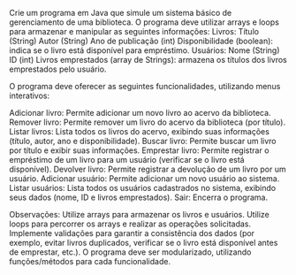 Crie um programa em Java que simule um sistema básico de gerenciamento de uma biblioteca. O programa deve utilizar arrays e loops para armazenar e manipular as seguintes informações:
Livros:
Título (String)
Autor (String)
Ano de publicação (int)
Disponibilidade (boolean): indica se o livro está disponível para empréstimo.
Usuários:
Nome (String)
ID (int)
Livros emprestados (array de Strings): armazena os títulos dos livros emprestados pelo usuário.

O programa deve oferecer as seguintes funcionalidades, utilizando menus interativos:

Adicionar livro: Permite adicionar um novo livro ao acervo da biblioteca.
Remover livro: Permite remover um livro do acervo da biblioteca (por título).
Listar livros: Lista todos os livros do acervo, exibindo suas informações (título, autor, ano e disponibilidade).
Buscar livro: Permite buscar um livro por título e exibir suas informações.
Emprestar livro: Permite registrar o empréstimo de um livro para um usuário (verificar se o livro está disponível).
Devolver livro: Permite registrar a devolução de um livro por um usuário.
Adicionar usuário: Permite adicionar um novo usuário ao sistema.
Listar usuários: Lista todos os usuários cadastrados no sistema, exibindo seus dados (nome, ID e livros emprestados).
Sair: Encerra o programa.

Observações: 
Utilize arrays para armazenar os livros e usuários.
Utilize loops para percorrer os arrays e realizar as operações solicitadas.
Implemente validações para garantir a consistência dos dados (por exemplo, evitar livros duplicados, verificar se o livro está disponível antes de emprestar, etc.).
O programa deve ser modularizado, utilizando funções/métodos para cada funcionalidade.
